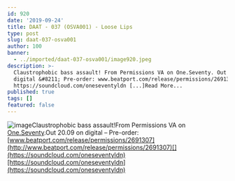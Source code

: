 ```yaml
---
id: 920
date: '2019-09-24'
title: DAAT - 037 (OSVA001) - Loose Lips
type: post
slug: daat-037-osva001
author: 100
banner:
  - ../imported/daat-037-osva001/image920.jpeg
description: >-
  Claustrophobic bass assault! From Permissions VA on One.Seventy. Out 20.09 on
  digital &#8211; Pre-order: www.beatport.com/release/permissions/2691307
  https://soundcloud.com/oneseventyldn [...]Read More...
published: true
tags: []
featured: false
---
```

![image](../../imported/daat-037-osva001/image920.jpeg)Claustrophobic bass assault!From Permissions VA on [One.Seventy](https://www.facebook.com/One.Seventy.LND/).Out 20.09 on digital – Pre-order: [www.beatport.com/release/permissions/2691307](http://www.beatport.com/release/permissions/2691307)[](https://soundcloud.com/oneseventyldn)[https://soundcloud.com/oneseventyldn](https://soundcloud.com/oneseventyldn)